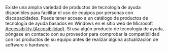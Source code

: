 Existe una amplia variedad de productos de tecnología de ayuda disponibles para facilitar el uso de equipos por personas con discapacidades. Puede tener acceso a un catálogo de productos de tecnología de ayuda basados en Windows en el sitio web de Microsoft [Accessibility (Accesibilidad)](http://go.microsoft.com/fwlink/?LinkId=8431). Si usa algún producto de tecnología de ayuda, póngase en contacto con su proveedor para comprobar la compatibilidad con los productos de su equipo antes de realizar alguna actualización de software o hardware.
